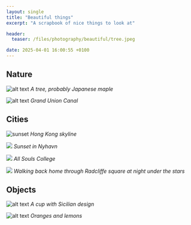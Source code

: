 ```yaml
---
layout: single
title: "Beautiful things"
excerpt: "A scrapbook of nice things to look at"

header:
  teaser: /files/photography/beautiful/tree.jpeg

date: 2025-04-01 16:00:55 +0100
---
```


## Nature

![alt text](/files/photography/beautiful/tree.jpeg)
_A tree, probably Japanese maple_

![alt text](/files/photography/beautiful/canal.jpeg)
_Grand Union Canal_

## Cities

![sunset](/files/photography/beautiful/hk.jpeg)
_Hong Kong skyline_

![](/files/photography/beautiful/cph.jpeg)
_Sunset in Nyhavn_

![](/files/photography/beautiful/all_souls.jpeg)
_All Souls College_

![](/files/photography/beautiful/oxf.jpeg)
_Walking back home through Radcliffe square at night under the stars_

## Objects

![alt text](/files/photography/beautiful/cup.png)
_A cup with Sicilian design_

![alt text](/files/photography/beautiful/lemons.jpeg)
_Oranges and lemons_
